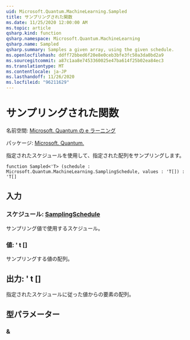 ```yaml
---
uid: Microsoft.Quantum.MachineLearning.Sampled
title: サンプリングされた関数
ms.date: 11/25/2020 12:00:00 AM
ms.topic: article
qsharp.kind: function
qsharp.namespace: Microsoft.Quantum.MachineLearning
qsharp.name: Sampled
qsharp.summary: Samples a given array, using the given schedule.
ms.openlocfilehash: ddff72bbed6f20e8e0ceb3bfe3fc50a3da0bd2a9
ms.sourcegitcommit: a87c1aa8e7453360025e47ba614f25b02ea84ec3
ms.translationtype: MT
ms.contentlocale: ja-JP
ms.lasthandoff: 11/26/2020
ms.locfileid: "96211629"
---
```

# <a name="sampled-function"></a>サンプリングされた関数

名前空間: [Microsoft. Quantum の e ラーニング](xref:Microsoft.Quantum.MachineLearning)

パッケージ: [Microsoft. Quantum.](https://nuget.org/packages/Microsoft.Quantum.MachineLearning)


指定されたスケジュールを使用して、指定された配列をサンプリングします。

```qsharp
function Sampled<'T> (schedule : Microsoft.Quantum.MachineLearning.SamplingSchedule, values : 'T[]) : 'T[]
```


## <a name="input"></a>入力

### <a name="schedule--samplingschedule"></a>スケジュール: [SamplingSchedule](xref:Microsoft.Quantum.MachineLearning.SamplingSchedule)

サンプリング値で使用するスケジュール。


### <a name="values--t"></a>値: ' t []

サンプリングする値の配列。



## <a name="output--t"></a>出力: ' t []

指定されたスケジュールに従った値からの要素の配列。

## <a name="type-parameters"></a>型パラメーター

### <a name="t"></a>&

